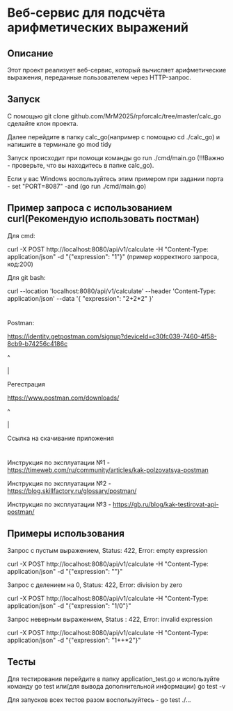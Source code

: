 # Веб-сервис для подсчёта арифметических выражений
## Описание
Этот проект реализует веб-сервис, который вычисляет арифметические выражения, переданные пользователем через HTTP-запрос.

## Запуск 
С помощью git clone github.com/MrM2025/rpforcalc/tree/master/calc_go сделайте клон проекта. 

Далее перейдите в папку calc_go(например с помощью cd ./calc_go) и напишите в терминале go mod tidy

Запуск происходит при помощи команды go run ./cmd/main.go (!!!Важно - проверьте, что вы находитесь в папке calc_go).

Если у вас Windows воспользуйтесь этим примером при задании порта - set "PORT=8087" -and (go run ./cmd/main.go)

## Пример запроса с использованием curl(Рекомендую использовать постман)
Для cmd:  

 curl -X POST http://localhost:8080/api/v1/calculate -H "Content-Type: application/json" -d "{"expression": "1"}" (пример корректного запроса, код:200)

Для git bash:

curl --location 'localhost:8080/api/v1/calculate'
--header 'Content-Type: application/json'
--data '{ "expression": "2+2*2" }'
#

Postman:

https://identity.getpostman.com/signup?deviceId=c30fc039-7460-4f58-8cb9-b74256c4186c  

^

|

Регестрация

https://www.postman.com/downloads/

^

|

Ссылка на скачивание приложения    

#
Инструкция по эксплуатации №1 - https://timeweb.com/ru/community/articles/kak-polzovatsya-postman

Инструкция по эксплуатации №2 - https://blog.skillfactory.ru/glossary/postman/

Инструкция по эксплуатации №3 - https://gb.ru/blog/kak-testirovat-api-postman/

## Примеры использования

Запрос с пустым выражением, Status: 422, Error: empty expression


curl -X POST http://localhost:8080/api/v1/calculate -H "Content-Type: application/json" -d "{\"expression": \"\"}"



Запрос с делением на 0, Status: 422, Error: division by zero


curl -X POST http://localhost:8080/api/v1/calculate -H "Content-Type: application/json" -d "{\"expression": \"1/0\"}"



Запрос неверным выражением, Status : 422, Error: invalid expression


curl -X POST http://localhost:8080/api/v1/calculate -H "Content-Type: application/json" -d "{\"expression\": \"1++*2\"}"


## Тесты
Для тестирования перейдите в папку application_test.go и используйте команду go test или(для вывода дополнительной информации) go test -v

Для запусков всех тестов разом воспользуйтесь - go test ./...

